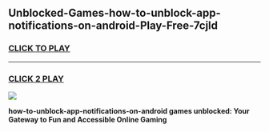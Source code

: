 
## Unblocked-Games-how-to-unblock-app-notifications-on-android-Play-Free-7cjld
<h3>
<a href="https://premium76.site?title=how-to-unblock-app-notifications-on-android&ref=21A">CLICK TO PLAY</a></h3>
<hr>

<h3>
<a href="https://premium76.site?title=how-to-unblock-app-notifications-on-android&ref=21A">CLICK 2 PLAY</a>
  
</h3>

<a href="https://premium76.site?title=how-to-unblock-app-notifications-on-android&ref=21A"><img src="https://clearcache.store/games.png"></a>


**how-to-unblock-app-notifications-on-android games unblocked: Your Gateway to Fun and Accessible Online Gaming**
